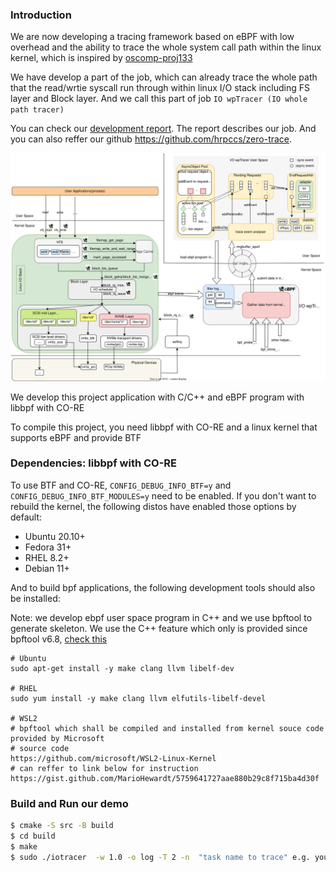 ### Introduction

We are now developing a tracing framework based on eBPF with low overhead and the ability to trace the whole system call path within the linux kernel, which is inspired by [oscomp-proj133](https://github.com/oscomp/proj133-ebpf-tracing-framework)

We have develop a part of the job, which can already trace the whole path that the read/wrtie syscall run through within linux I/O stack including FS layer and Block layer. And we call this part of job `IO wpTracer (IO whole path tracer)`

You can check our [development report](doc/development_report.md). The report describes our job. And you can also reffer our github https://github.com/hrpccs/zero-trace.

![arch](gallery/arch.svg)



We develop this project  application with C/C++ and eBPF program with libbpf with CO-RE

To compile this project, you need libbpf with CO-RE and a linux kernel that supports eBPF and provide BTF

### Dependencies: libbpf with CO-RE

To use BTF and CO-RE, `CONFIG_DEBUG_INFO_BTF=y` and `CONFIG_DEBUG_INFO_BTF_MODULES=y` need to be enabled. If you don't want to rebuild the kernel, the following distos have enabled those options by default:

- Ubuntu 20.10+
- Fedora 31+
- RHEL 8.2+
- Debian 11+

And to build bpf applications, the following development tools should also be installed:

Note: we develop ebpf user space program in C++ and we use bpftool to generate skeleton. We use the C++ feature which only is provided since bpftool v6.8, [check this](https://github.com/libbpf/bpftool/releases/tag/v6.8.0)

```
# Ubuntu
sudo apt-get install -y make clang llvm libelf-dev 

# RHEL
sudo yum install -y make clang llvm elfutils-libelf-devel 

# WSL2 
# bpftool which shall be compiled and installed from kernel souce code provided by Microsoft
# source code
https://github.com/microsoft/WSL2-Linux-Kernel 
# can reffer to link below for instruction
https://gist.github.com/MarioHewardt/5759641727aae880b29c8f715ba4d30f
```

### Build and Run our demo

```bash
$ cmake -S src -B build
$ cd build 
$ make 
$ sudo ./iotracer  -w 1.0 -o log -T 2 -n  "task name to trace" e.g. you can use sysbench located at runbenchmark dir.
```



